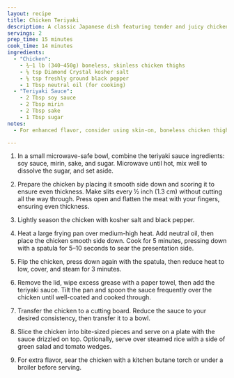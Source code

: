 ```yaml
---
layout: recipe
title: Chicken Teriyaki
description: A classic Japanese dish featuring tender and juicy chicken thighs glazed in a rich homemade teriyaki sauce.
servings: 2
prep_time: 15 minutes
cook_time: 14 minutes
ingredients:
  - "Chicken":
    - ¾–1 lb (340–450g) boneless, skinless chicken thighs
    - ⅛ tsp Diamond Crystal kosher salt
    - ⅛ tsp freshly ground black pepper
    - 1 Tbsp neutral oil (for cooking)
  - "Teriyaki Sauce":
    - 2 Tbsp soy sauce
    - 2 Tbsp mirin
    - 2 Tbsp sake
    - 1 Tbsp sugar
notes:
  - For enhanced flavor, consider using skin-on, boneless chicken thighs if available.

---
```


1. In a small microwave-safe bowl, combine the teriyaki sauce ingredients: soy sauce, mirin, sake, and sugar. Microwave until hot, mix well to dissolve the sugar, and set aside.

2. Prepare the chicken by placing it smooth side down and scoring it to ensure even thickness. Make slits every ½ inch (1.3 cm) without cutting all the way through. Press open and flatten the meat with your fingers, ensuring even thickness.

3. Lightly season the chicken with kosher salt and black pepper.

4. Heat a large frying pan over medium-high heat. Add neutral oil, then place the chicken smooth side down. Cook for 5 minutes, pressing down with a spatula for 5–10 seconds to sear the presentation side.

5. Flip the chicken, press down again with the spatula, then reduce heat to low, cover, and steam for 3 minutes.

6. Remove the lid, wipe excess grease with a paper towel, then add the teriyaki sauce. Tilt the pan and spoon the sauce frequently over the chicken until well-coated and cooked through.

7. Transfer the chicken to a cutting board. Reduce the sauce to your desired consistency, then transfer it to a bowl.

8. Slice the chicken into bite-sized pieces and serve on a plate with the sauce drizzled on top. Optionally, serve over steamed rice with a side of green salad and tomato wedges.

9. For extra flavor, sear the chicken with a kitchen butane torch or under a broiler before serving.
